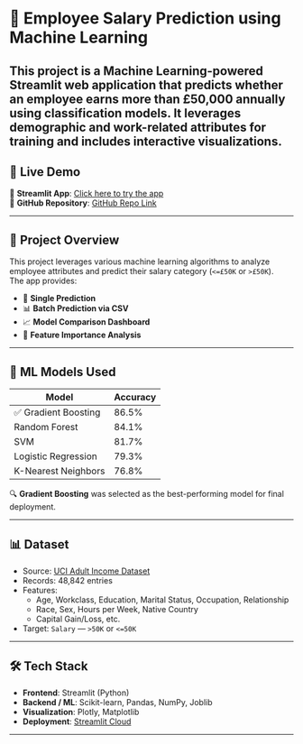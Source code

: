 # 💼 Employee Salary Prediction using Machine Learning

This project is a Machine Learning-powered Streamlit web application that predicts whether an employee earns more than £50,000 annually using classification models. It leverages demographic and work-related attributes for training and includes interactive visualizations.
---

## 🚀 Live Demo

🔗 **Streamlit App**: [Click here to try the app](https://employee-salary-prediction-b3rdmsdcfi3pyxvogexhka.streamlit.app/)  
📂 **GitHub Repository**: [GitHub Repo Link](https://github.com/Bhanu-Koppadi/employee-salary-prediction.git)

---

## 📌 Project Overview

This project leverages various machine learning algorithms to analyze employee attributes and predict their salary category (`<=£50K` or `>£50K`).  
The app provides:

- 🔮 **Single Prediction**
- 📊 **Batch Prediction via CSV**
- 📈 **Model Comparison Dashboard**
- 🎯 **Feature Importance Analysis**

---

## 🧠 ML Models Used

| Model                  | Accuracy |
|------------------------|----------|
| ✅ Gradient Boosting   | 86.5%    |
| Random Forest          | 84.1%    |
| SVM                    | 81.7%    |
| Logistic Regression    | 79.3%    |
| K-Nearest Neighbors    | 76.8%    |

🔍 **Gradient Boosting** was selected as the best-performing model for final deployment.

---

## 📊 Dataset

- Source: [UCI Adult Income Dataset](https://archive.ics.uci.edu/ml/datasets/adult)
- Records: 48,842 entries
- Features:
  - Age, Workclass, Education, Marital Status, Occupation, Relationship
  - Race, Sex, Hours per Week, Native Country
  - Capital Gain/Loss, etc.
- Target: `Salary` — `>50K` or `<=50K`

---

## 🛠️ Tech Stack

- **Frontend**: Streamlit (Python)
- **Backend / ML**: Scikit-learn, Pandas, NumPy, Joblib
- **Visualization**: Plotly, Matplotlib
- **Deployment**: [Streamlit Cloud](https://streamlit.io/cloud)

---



